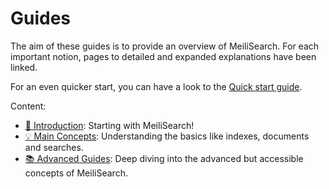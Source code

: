 # Guides

The aim of these guides is to provide an overview of MeiliSearch. For each important notion, pages to detailed and expanded explanations have been linked.

For an even quicker start, you can have a look to the [Quick start guide](/tutorials/howtos/quickstart).

Content:

- [🚀 Introduction](/guides/introduction/): Starting with MeiliSearch!
- [💡 Main Concepts](/guides/main_concepts/): Understanding the basics like indexes, documents and searches.
- [📚 Advanced Guides](/guides/advanced_guides/): Deep diving into the advanced but accessible concepts of MeiliSearch.

